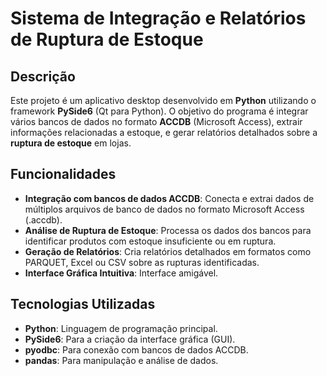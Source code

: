 # Sistema de Integração e Relatórios de Ruptura de Estoque

## Descrição

Este projeto é um aplicativo desktop desenvolvido em **Python** utilizando o framework **PySide6** (Qt para Python). O objetivo do programa é integrar vários bancos de dados no formato **ACCDB** (Microsoft Access), extrair informações relacionadas a estoque, e gerar relatórios detalhados sobre a **ruptura de estoque** em lojas.

## Funcionalidades

- **Integração com bancos de dados ACCDB**: Conecta e extrai dados de múltiplos arquivos de banco de dados no formato Microsoft Access (.accdb).
- **Análise de Ruptura de Estoque**: Processa os dados dos bancos para identificar produtos com estoque insuficiente ou em ruptura.
- **Geração de Relatórios**: Cria relatórios detalhados em formatos como PARQUET, Excel ou CSV sobre as rupturas identificadas.
- **Interface Gráfica Intuitiva**: Interface amigável.

## Tecnologias Utilizadas

- **Python**: Linguagem de programação principal.
- **PySide6**: Para a criação da interface gráfica (GUI).
- **pyodbc**: Para conexão com bancos de dados ACCDB.
- **pandas**: Para manipulação e análise de dados.
